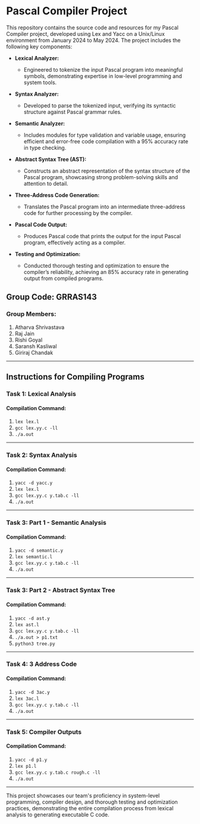 # Pascal Compiler Project

This repository contains the source code and resources for my Pascal Compiler project, developed using Lex and Yacc on a Unix/Linux environment from January 2024 to May 2024. The project includes the following key components:

- **Lexical Analyzer:**
  - Engineered to tokenize the input Pascal program into meaningful symbols, demonstrating expertise in low-level programming and system tools.
  
- **Syntax Analyzer:**
  - Developed to parse the tokenized input, verifying its syntactic structure against Pascal grammar rules.
  
- **Semantic Analyzer:**
  - Includes modules for type validation and variable usage, ensuring efficient and error-free code compilation with a 95% accuracy rate in type checking.
  
- **Abstract Syntax Tree (AST):**
  - Constructs an abstract representation of the syntax structure of the Pascal program, showcasing strong problem-solving skills and attention to detail.
  
- **Three-Address Code Generation:**
  - Translates the Pascal program into an intermediate three-address code for further processing by the compiler.
  
- **Pascal Code Output:**
  - Produces Pascal code that prints the output for the input Pascal program, effectively acting as a compiler.
  
- **Testing and Optimization:**
  - Conducted thorough testing and optimization to ensure the compiler’s reliability, achieving an 85% accuracy rate in generating output from compiled programs.

## Group Code: GRRAS143

### Group Members:
1. Atharva Shrivastava
2. Raj Jain
3. Rishi Goyal
4. Saransh Kasliwal
5. Giriraj Chandak

---

## Instructions for Compiling Programs

### Task 1: Lexical Analysis

#### Compilation Command:
1. `lex lex.l`
2. `gcc lex.yy.c -ll`
3. `./a.out`

---

### Task 2: Syntax Analysis

#### Compilation Command:
1. `yacc -d yacc.y`
2. `lex lex.l`
3. `gcc lex.yy.c y.tab.c -ll`
4. `./a.out`

---

### Task 3: Part 1 - Semantic Analysis

#### Compilation Command:
1. `yacc -d semantic.y`
2. `lex semantic.l`
3. `gcc lex.yy.c y.tab.c -ll`
4. `./a.out`

---

### Task 3: Part 2 - Abstract Syntax Tree

#### Compilation Command:
1. `yacc -d ast.y`
2. `lex ast.l`
3. `gcc lex.yy.c y.tab.c -ll`
4. `./a.out > p1.txt`
5. `python3 tree.py`

---

### Task 4: 3 Address Code

#### Compilation Command:
1. `yacc -d 3ac.y`
2. `lex 3ac.l`
3. `gcc lex.yy.c y.tab.c -ll`
4. `./a.out`

---

### Task 5: Compiler Outputs

#### Compilation Command:
1. `yacc -d p1.y`
2. `lex p1.l`
3. `gcc lex.yy.c y.tab.c rough.c -ll`
4. `./a.out`

---

This project showcases our team's proficiency in system-level programming, compiler design, and thorough testing and optimization practices, demonstrating the entire compilation process from lexical analysis to generating executable C code.

